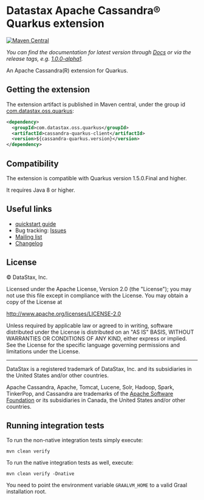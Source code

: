 # Datastax Apache Cassandra® Quarkus extension

[![Maven Central](https://maven-badges.herokuapp.com/maven-central/com.datastax.oss.quarkus/cassandra-quarkus-client/badge.svg)](https://maven-badges.herokuapp.com/maven-central/com.datastax.oss.quarkus/cassandra-quarkus-client/)

*You can find the documentation for latest version through [Docs] or via the release tags, e.g. 
[1.0.0-alpha1](https://github.com/datastax/cassandra-quarkus/tree/1.0.0-alpha1).*

An Apache Cassandra(R) extension for Quarkus.

[Docs]: https://github.com/datastax/cassandra-quarkus/blob/master/documentation/src/main/asciidoc/cassandraclient.adoc

## Getting the extension

The extension artifact is published in Maven central, under the group id [com.datastax.oss.quarkus]:

```xml
<dependency>
  <groupId>com.datastax.oss.quarkus</groupId>
  <artifactId>cassandra-quarkus-client</artifactId>
  <version>${cassandra-quarkus.version}</version>
</dependency>
```

[com.datastax.oss.quarkus]: http://search.maven.org/#search%7Cga%7C1%7Cg%3A%22com.datastax.oss%22.quarkus%22

## Compatibility

The extension is compatible with Quarkus version 1.5.0.Final and higher.

It requires Java 8 or higher.

## Useful links

* [quickstart guide]
* Bug tracking: [Issues]
* [Mailing list]
* [Changelog]

[quickstart guide]: https://github.com/datastax/cassandra-quarkus/blob/master/documentation/src/main/asciidoc/cassandraclient.adoc 
[Issues]: https://github.com/datastax/cassandra-quarkus/issues
[Mailing list]: https://groups.google.com/forum/#!forum/quarkus-dev
[Changelog]: changelog/

## License

&copy; DataStax, Inc.

Licensed under the Apache License, Version 2.0 (the "License");
you may not use this file except in compliance with the License.
You may obtain a copy of the License at

http://www.apache.org/licenses/LICENSE-2.0

Unless required by applicable law or agreed to in writing, software
distributed under the License is distributed on an "AS IS" BASIS,
WITHOUT WARRANTIES OR CONDITIONS OF ANY KIND, either express or implied.
See the License for the specific language governing permissions and
limitations under the License.

----

DataStax is a registered trademark of DataStax, Inc. and its subsidiaries in the United States 
and/or other countries.

Apache Cassandra, Apache, Tomcat, Lucene, Solr, Hadoop, Spark, TinkerPop, and Cassandra are 
trademarks of the [Apache Software Foundation](http://www.apache.org/) or its subsidiaries in
Canada, the United States and/or other countries. 


## Running integration tests

To run the non-native integration tests simply execute:

    mvn clean verify
    
To run the native integration tests as well, execute:

    mvn clean verify -Dnative
    
You need to point the environment variable `GRAALVM_HOME` to a valid Graal 
installation root.